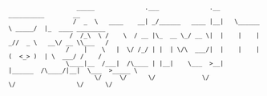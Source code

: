 ````
                   _____              .___              .__    __________        __                 
                  /  _  \   ____    __| _/______   ____ |__|   \______   \ _____/  |_  ____ ________
                 /  /_\  \ /    \  / __ |\_  __ \_/ __ \|  |    |    |  _//  _ \   __\/ __ \\___   /
                /    |    \   |  \/ /_/ | |  | \/\  ___/|  |    |    |   (  <_> )  | \  ___/ /    / 
                \____|__  /___|  /\____ | |__|    \___  >__|    |______  /\____/|__|  \___  >_____ \
                        \/     \/      \/             \/               \/                 \/      \/
                                       

````

<!--
**idzer0lis/idzer0lis** is a ✨ _special_ ✨ repository because its `README.md` (this file) appears on your GitHub profile.

Here are some ideas to get you started:

- 🔭 I’m currently working on ...
- 🌱 I’m currently learning ...
- 👯 I’m looking to collaborate on ...
- 🤔 I’m looking for help with ...
- 💬 Ask me about ...
- 📫 How to reach me: ...
- 😄 Pronouns: ...
- ⚡ Fun fact: ...
-->

